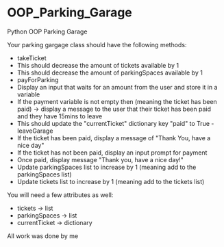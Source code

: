 # OOP_Parking_Garage
Python OOP Parking Garage

Your parking gargage class should have the following methods:
- takeTicket
- This should decrease the amount of tickets available by 1
- This should decrease the amount of parkingSpaces available by 1
- payForParking
- Display an input that waits for an amount from the user and store it in a variable
- If the payment variable is not empty then (meaning the ticket has been paid) -> display a message to the user that their ticket has been paid and they have 15mins to leave
- This should update the "currentTicket" dictionary key "paid" to True
-leaveGarage
- If the ticket has been paid, display a message of "Thank You, have a nice day"
- If the ticket has not been paid, display an input prompt for payment
- Once paid, display message "Thank you, have a nice day!"
- Update parkingSpaces list to increase by 1 (meaning add to the parkingSpaces list)
- Update tickets list to increase by 1 (meaning add to the tickets list)

You will need a few attributes as well:
- tickets -> list
- parkingSpaces -> list
- currentTicket -> dictionary

All work was done by me
